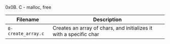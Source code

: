 0x0B. C - malloc, free

| Filename | Description |
| -------- | ----------- |
| `0-create_array.c` | Creates an array of chars, and initializes it with a specific char |
